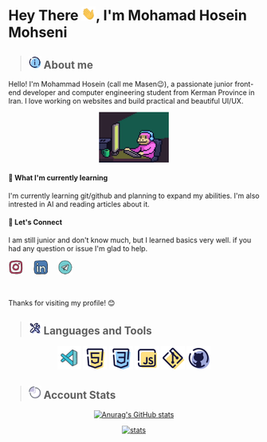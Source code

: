 # Hey There <img src="./gif/shaking-hand.gif" width="28px" alt="shaking hand imogi">, I'm Mohamad Hosein Mohseni

> ## <img src="./icon/icons8-info-96.png" width="26px" alt="info icon"> About me

Hello! I'm Mohammad Hosein (call me Masen😉), a passionate junior front-end developer and computer engineering student from Kerman Province in Iran. I love working on websites and build practical and beautiful UI/UX.

<p align="center">
<img src="./gif/giphy.webp" width="140px" alt="coding monkey gif">
</p>

#### 🌱 What I'm currently learning

I'm currently learning git/github and planning to expand my abilities. I'm also intrested in AI and reading articles about it.

#### 📱 Let's Connect

I am still junior and don't know much, but I learned basics very well. if you had any question or issue I'm glad to help.

<p align="left">
    <a href="https://www.instagram.com/dev_masen/"><img src="./icon/instagram.svg" width="30px" alt="instagram logo"></a> &nbsp;&nbsp;&nbsp;
    <a href="https://www.linkedin.com/in/m-hossein-mohseni-794a062bb"><img src="./icon/linked-in.svg" width="30px" alt="linked-in logo"></a> &nbsp;&nbsp;&nbsp;
    <a href="https://t.me/Ma3eN_M"><img src="./icon/telegram.svg" width="30px" alt="telegram logo"></a> &nbsp;&nbsp;&nbsp;
</p>

</br>

Thanks for visiting my profile! 😊

> ## <img src="./icon/icons8-tools-96.png" width="26px" alt="tools icon"> Languages and Tools

<p align="center">
    <a href="https://code.visualstudio.com/"><img src="./icon/icons8-visual-studio-code-2019-100.png" width="48px" alt="vscode logo"></a>
    <a href="https://www.w3schools.com/html/"><img src="./icon/icons8-html-5-96.png" width="48px" alt="html logo"></a>
    <a href="https://www.w3schools.com/css/"><img src="./icon/icons8-css3-96.png" width="48px" alt="css logo"></a>
    <a href="https://javascript.info/"><img src="./icon/icons8-javascript-96.png" width="48px" alt="javascript logo"></a>
    <a href="https://git-scm.com/"><img src="./icon/icons8-git-96.png" width="48px" alt="git logo"></a>
    <a href="https://github.com/"><img src="./icon/icons8-github-96.png" width="48px" alt="github logo"></a>
</p>

<!-- ## 📖 Currently Learning ... -->

> ## <img src="./icon/icons8-stats-64.png" width="26px" alt="stat icon"> Account Stats

<p align="center">
<a href="https://github.com/DevMasen">
<img src="https://github-readme-stats.vercel.app/api?username=DevMasen&hide=stars&show_icons=true&theme=dark" alt="Anurag's GitHub stats">
</a>
</p>
<p align="center">
<a href="https://github.com/DevMasen">
<img src="https://github-readme-stats.vercel.app/api/top-langs/?username=DevMasen&layout=pie&theme=dark" alt="stats">
</a>
</p>
